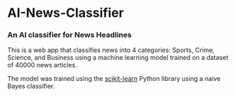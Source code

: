 # AI-News-Classifier

### An AI classifier for News Headlines

This is a web app that classifies news into 4 categories: Sports, Crime, Science, and Business using a machine learning model trained on a dataset of 40000 news articles.

The model was trained using the [scikit-learn](https://scikit-learn.org/) Python library using a naive Bayes classifier.
```
